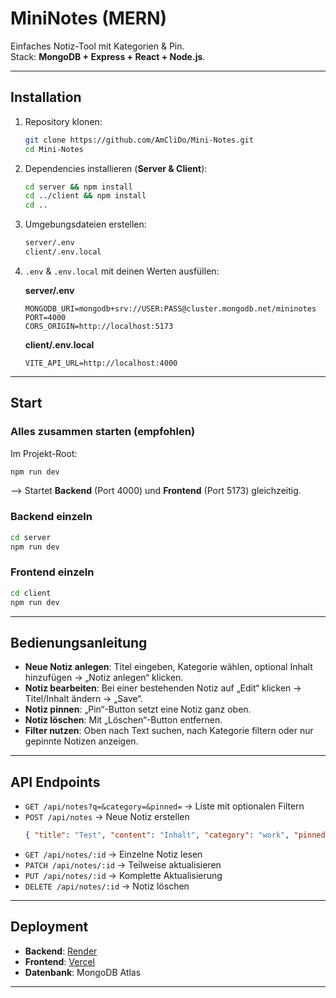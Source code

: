 # MiniNotes (MERN)

Einfaches Notiz-Tool mit Kategorien & Pin.  
Stack: **MongoDB + Express + React + Node.js**.

---

## Installation

1. Repository klonen:

   ```bash
   git clone https://github.com/AmCliDo/Mini-Notes.git
   cd Mini-Notes
   ```

2. Dependencies installieren (**Server & Client**):

   ```bash
   cd server && npm install
   cd ../client && npm install
   cd ..
   ```

3. Umgebungsdateien erstellen:

   ```bash
   server/.env
   client/.env.local
   ```

4. `.env` & `.env.local` mit deinen Werten ausfüllen:

   **server/.env**

   ```env
   MONGODB_URI=mongodb+srv://USER:PASS@cluster.mongodb.net/mininotes
   PORT=4000
   CORS_ORIGIN=http://localhost:5173
   ```

   **client/.env.local**

   ```env
   VITE_API_URL=http://localhost:4000
   ```

---

## Start

### Alles zusammen starten (empfohlen)

Im Projekt-Root:

```bash
npm run dev
```

--> Startet **Backend** (Port 4000) und **Frontend** (Port 5173) gleichzeitig.

### Backend einzeln

```bash
cd server
npm run dev
```

### Frontend einzeln

```bash
cd client
npm run dev
```

---

## Bedienungsanleitung

- **Neue Notiz anlegen**: Titel eingeben, Kategorie wählen, optional Inhalt hinzufügen → „Notiz anlegen“ klicken.
- **Notiz bearbeiten**: Bei einer bestehenden Notiz auf „Edit“ klicken → Titel/Inhalt ändern → „Save“.
- **Notiz pinnen**: „Pin“-Button setzt eine Notiz ganz oben.
- **Notiz löschen**: Mit „Löschen“-Button entfernen.
- **Filter nutzen**: Oben nach Text suchen, nach Kategorie filtern oder nur gepinnte Notizen anzeigen.

---

## API Endpoints

- `GET /api/notes?q=&category=&pinned=` → Liste mit optionalen Filtern
- `POST /api/notes` → Neue Notiz erstellen
  ```json
  { "title": "Test", "content": "Inhalt", "category": "work", "pinned": false }
  ```
- `GET /api/notes/:id` → Einzelne Notiz lesen
- `PATCH /api/notes/:id` → Teilweise aktualisieren
- `PUT /api/notes/:id` → Komplette Aktualisierung
- `DELETE /api/notes/:id` → Notiz löschen

---

## Deployment

- **Backend**: [Render](https://render.com)
- **Frontend**: [Vercel](https://vercel.com)
- **Datenbank**: MongoDB Atlas

---